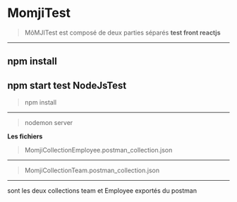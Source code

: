 # MomjiTest

> MôMJITest est composé de  deux parties séparés
**test front reactjs**
-----------------
**npm install**
-----------------
**npm start**
**test NodeJsTest** 
-----------------
>npm install
-----------------
>nodemon server


**Les fichiers**
>MomjiCollectionEmployee.postman_collection.json
-----------------
>MomjiCollectionTeam.postman_collection.json
-----------------
sont les deux collections team et Employee exportés du postman
